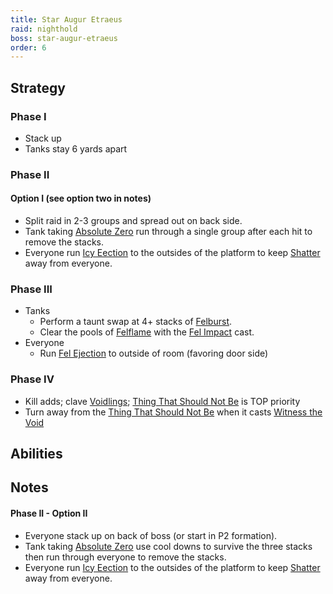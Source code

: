 ```yaml
---
title: Star Augur Etraeus
raid: nighthold
boss: star-augur-etraeus
order: 6
---
```



## Strategy

### Phase I

* Stack up
* Tanks stay 6 yards apart

### Phase II

#### Option I (see option two in notes)

* Split raid in 2-3 groups and spread out on back side.
* Tank taking [Absolute Zero](http://www.wowhead.com/spell=206585/absolute-zero) run through a single group after each hit to remove the stacks.
* Everyone run [Icy Eection](http://www.wowhead.com/spell=206936/icy-ejection) to the outsides of the platform to keep [Shatter](http://www.wowhead.com/spell=206938/shatter) away from everyone.


### Phase III

* Tanks
    * Perform a taunt swap at 4+ stacks of [Felburst]().
    * Clear the pools of [Felflame]() with the  [Fel Impact]() cast.
* Everyone 
    * Run [Fel Ejection]() to outside of room (favoring door side)

### Phase IV

* Kill adds; clave [Voidlings](); [Thing That Should Not Be]() is TOP priority
* Turn away from the [Thing That Should Not Be]() when it casts [Witness the Void]()

## Abilities

## Notes



#### Phase II - Option II

* Everyone stack up on back of boss (or start in P2 formation).
* Tank taking [Absolute Zero](http://www.wowhead.com/spell=206585/absolute-zero) use cool downs to survive the three stacks then run through everyone to remove the stacks.
* Everyone run [Icy Eection](http://www.wowhead.com/spell=206936/icy-ejection) to the outsides of the platform to keep [Shatter](http://www.wowhead.com/spell=206938/shatter) away from everyone.
